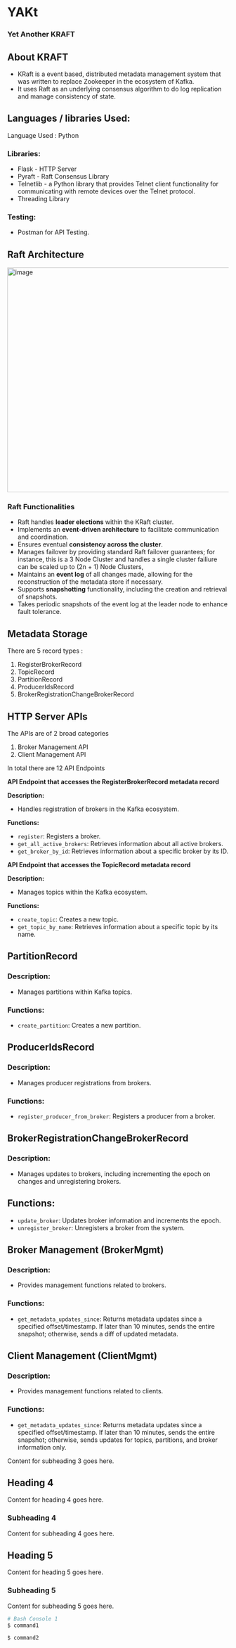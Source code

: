 # YAKt
### Yet Another KRAFT

## About KRAFT
- KRaft is a event based, distributed metadata management system that was written to replace Zookeeper in the ecosystem of Kafka.
- It uses Raft as an underlying consensus algorithm to do log replication and manage consistency of state.

## Languages / libraries Used:
Language Used : Python 

### Libraries:
- Flask - HTTP Server
- Pyraft - Raft Consensus Library
- Telnetlib - a Python library that provides Telnet client functionality for communicating with remote devices over the Telnet protocol.
- Threading Library

### Testing:
- Postman for API Testing.



## Raft Architecture
<img width="511" alt="image" src="https://github.com/Ashwinr-07/YAKt/assets/105007681/4173e06f-746c-4d40-9fec-6b5b6e2c6619">



### Raft Functionalities
- Raft handles __leader elections__ within the KRaft cluster.
- Implements an __event-driven architecture__ to facilitate communication and coordination.
- Ensures eventual __consistency across the cluster__.
- Manages failover by providing standard Raft failover guarantees; for instance, this is a 3 Node Cluster and handles a single cluster failiure can be scaled up to (2n + 1) Node Clusters,
- Maintains an __event log__ of all changes made, allowing for the reconstruction of the metadata store if necessary.
- Supports __snapshotting__ functionality, including the creation and retrieval of snapshots.
- Takes periodic snapshots of the event log at the leader node to enhance fault tolerance.



## Metadata Storage

There are 5 record types : 
1) RegisterBrokerRecord
2) TopicRecord
3) PartitionRecord
4) ProducerIdsRecord
5) BrokerRegistrationChangeBrokerRecord


## HTTP Server APIs

The APIs are of 2 broad categories
1) Broker Management API
2) Client Management API

In total there are 12 API Endpoints



__API Endpoint that accesses the RegisterBrokerRecord metadata record__

__Description:__
- Handles registration of brokers in the Kafka ecosystem.

__Functions:__
- `register`: Registers a broker.
- `get_all_active_brokers`: Retrieves information about all active brokers.
- `get_broker_by_id`: Retrieves information about a specific broker by its ID.

__API Endpoint that accesses the TopicRecord metadata record__


__Description:__
- Manages topics within the Kafka ecosystem.

__Functions:__
- `create_topic`: Creates a new topic.
- `get_topic_by_name`: Retrieves information about a specific topic by its name.

## PartitionRecord

### Description:
- Manages partitions within Kafka topics.

### Functions:
- `create_partition`: Creates a new partition.

## ProducerIdsRecord

### Description:
- Manages producer registrations from brokers.

### Functions:
- `register_producer_from_broker`: Registers a producer from a broker.

## BrokerRegistrationChangeBrokerRecord

### Description:
- Manages updates to brokers, including incrementing the epoch on changes and unregistering brokers.

## Functions:
- `update_broker`: Updates broker information and increments the epoch.
- `unregister_broker`: Unregisters a broker from the system.

## Broker Management (BrokerMgmt)

### Description:
- Provides management functions related to brokers.

### Functions:
- `get_metadata_updates_since`: Returns metadata updates since a specified offset/timestamp. If later than 10 minutes, sends the entire snapshot; otherwise, sends a diff of updated metadata.

## Client Management (ClientMgmt)

### Description:
- Provides management functions related to clients.

### Functions:
- `get_metadata_updates_since`: Returns metadata updates since a specified offset/timestamp. If later than 10 minutes, sends the entire snapshot; otherwise, sends updates for topics, partitions, and broker information only.


Content for subheading 3 goes here.

## Heading 4

Content for heading 4 goes here.

### Subheading 4

Content for subheading 4 goes here.

## Heading 5

Content for heading 5 goes here.

### Subheading 5

Content for subheading 5 goes here.

```bash
# Bash Console 1
$ command1

$ command2

